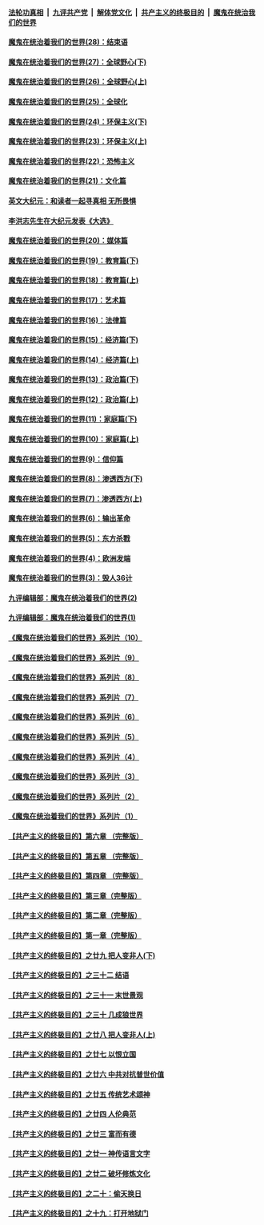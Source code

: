 

####  [法轮功真相](../../../../basic/blob/master/README.md?t=04011431) &nbsp;|&nbsp; [九评共产党](../../../../9ping.md/blob/master/README.md?t=04011431) &nbsp;|&nbsp; [解体党文化](../../../../jtdwh.md/blob/master/README.md?t=04011431)  &nbsp;|&nbsp; [共产主义的终极目的](../../../../gczydzjmd.md/blob/master/README.md?t=04011431) &nbsp;|&nbsp; [魔鬼在统治我们的世界](../../../../mgztzwmdsj.md/blob/master/README.md?t=04011431) 

#### [魔鬼在统治着我们的世界(28)：结束语](../pages/nsc422/n10936246.md?t=04011431) 

#### [魔鬼在统治着我们的世界(27)：全球野心(下)](../pages/nsc422/n10928319.md?t=04011431) 

#### [魔鬼在统治着我们的世界(26)：全球野心(上)](../pages/nsc422/n10900318.md?t=04011431) 

#### [魔鬼在统治着我们的世界(25)：全球化](../pages/nsc422/n10788205.md?t=04011431) 

#### [魔鬼在统治着我们的世界(24)：环保主义(下)](../pages/nsc422/n10695307.md?t=04011431) 

#### [魔鬼在统治着我们的世界(23)：环保主义(上)](../pages/nsc422/n10688613.md?t=04011431) 

#### [魔鬼在统治着我们的世界(22)：恐怖主义](../pages/nsc422/n10614727.md?t=04011431) 

#### [魔鬼在统治着我们的世界(21)：文化篇](../pages/nsc422/n10597706.md?t=04011431) 

#### [英文大纪元：和读者一起寻真相 无所畏惧](../pages/nsc422/n12542027.md?t=04011431) 

#### [李洪志先生在大纪元发表《大选》](../pages/nsc422/n12534746.md?t=04011431) 

#### [魔鬼在统治着我们的世界(20)：媒体篇](../pages/nsc422/n10586579.md?t=04011431) 

#### [魔鬼在统治着我们的世界(19)：教育篇(下)](../pages/nsc422/n10564808.md?t=04011431) 

#### [魔鬼在统治着我们的世界(18)：教育篇(上)](../pages/nsc422/n10526970.md?t=04011431) 

#### [魔鬼在统治着我们的世界(17)：艺术篇](../pages/nsc422/n10499093.md?t=04011431) 

#### [魔鬼在统治着我们的世界(16)：法律篇](../pages/nsc422/n10485969.md?t=04011431) 

#### [魔鬼在统治着我们的世界(15)：经济篇(下)](../pages/nsc422/n10469975.md?t=04011431) 

#### [魔鬼在统治着我们的世界(14)：经济篇(上)](../pages/nsc422/n10457370.md?t=04011431) 

#### [魔鬼在统治着我们的世界(13)：政治篇(下)](../pages/nsc422/n10448270.md?t=04011431) 

#### [魔鬼在统治着我们的世界(12)：政治篇(上)](../pages/nsc422/n10444576.md?t=04011431) 

#### [魔鬼在统治着我们的世界(11)：家庭篇(下)](../pages/nsc422/n10440961.md?t=04011431) 

#### [魔鬼在统治着我们的世界(10)：家庭篇(上)](../pages/nsc422/n10435448.md?t=04011431) 

#### [魔鬼在统治着我们的世界(9)：信仰篇](../pages/nsc422/n10432159.md?t=04011431) 

#### [魔鬼在统治着我们的世界(8)：渗透西方(下)](../pages/nsc422/n10429603.md?t=04011431) 

#### [魔鬼在统治着我们的世界(7)：渗透西方(上)](../pages/nsc422/n10426013.md?t=04011431) 

#### [魔鬼在统治着我们的世界(6)：输出革命](../pages/nsc422/n10421536.md?t=04011431) 

#### [魔鬼在统治着我们的世界(5)：东方杀戮](../pages/nsc422/n10417707.md?t=04011431) 

#### [魔鬼在统治着我们的世界(4)：欧洲发端](../pages/nsc422/n10414890.md?t=04011431) 

#### [魔鬼在统治着我们的世界(3)：毁人36计](../pages/nsc422/n10411583.md?t=04011431) 

#### [九评编辑部：魔鬼在统治着我们的世界(2)](../pages/nsc422/n10410036.md?t=04011431) 

#### [九评编辑部：魔鬼在统治着我们的世界(1)](../pages/nsc422/n10406825.md?t=04011431) 

#### [《魔鬼在统治着我们的世界》系列片（10）](../pages/nsc422/n12292670.md?t=04011431) 

#### [《魔鬼在统治着我们的世界》系列片（9）](../pages/nsc422/n12290859.md?t=04011431) 

#### [《魔鬼在统治着我们的世界》系列片（8）](../pages/nsc422/n12287445.md?t=04011431) 

#### [《魔鬼在统治着我们的世界》系列片（7）](../pages/nsc422/n12283425.md?t=04011431) 

#### [《魔鬼在统治着我们的世界》系列片（6）](../pages/nsc422/n12282314.md?t=04011431) 

#### [《魔鬼在统治着我们的世界》系列片（5）](../pages/nsc422/n12281419.md?t=04011431) 

#### [《魔鬼在统治着我们的世界》系列片（4）](../pages/nsc422/n12274024.md?t=04011431) 

#### [《魔鬼在统治着我们的世界》系列片（3）](../pages/nsc422/n12271322.md?t=04011431) 

#### [《魔鬼在统治着我们的世界》系列片（2）](../pages/nsc422/n12269049.md?t=04011431) 

#### [《魔鬼在统治着我们的世界》系列片（1）](../pages/nsc422/n12267575.md?t=04011431) 

#### [【共产主义的终极目的】第六章 （完整版）](../pages/nsc422/n11428913.md?t=04011431) 

#### [【共产主义的终极目的】第五章 （完整版）](../pages/nsc422/n11428912.md?t=04011431) 

#### [【共产主义的终极目的】第四章 （完整版）](../pages/nsc422/n11428907.md?t=04011431) 

#### [【共产主义的终极目的】第三章（完整版）](../pages/nsc422/n11428848.md?t=04011431) 

#### [【共产主义的终极目的】第二章（完整版）](../pages/nsc422/n11428831.md?t=04011431) 

#### [【共产主义的终极目的】第一章（完整版）](../pages/nsc422/n11417651.md?t=04011431) 

#### [【共产主义的终极目的】之廿九 把人变非人(下)](../pages/nsc422/n11344140.md?t=04011431) 

#### [【共产主义的终极目的】之三十二 结语](../pages/nsc422/n11360535.md?t=04011431) 

#### [【共产主义的终极目的】之三十一 末世景观](../pages/nsc422/n11351129.md?t=04011431) 

#### [【共产主义的终极目的】之三十 几成狼世界](../pages/nsc422/n11348280.md?t=04011431) 

#### [【共产主义的终极目的】之廿八 把人变非人(上)](../pages/nsc422/n11340492.md?t=04011431) 

#### [【共产主义的终极目的】之廿七 以恨立国](../pages/nsc422/n11336944.md?t=04011431) 

#### [【共产主义的终极目的】之廿六 中共对抗普世价值](../pages/nsc422/n11324785.md?t=04011431) 

#### [【共产主义的终极目的】之廿五 传统艺术颂神](../pages/nsc422/n11296396.md?t=04011431) 

#### [【共产主义的终极目的】之廿四 人伦典范](../pages/nsc422/n11296397.md?t=04011431) 

#### [【共产主义的终极目的】之廿三 富而有德](../pages/nsc422/n11283598.md?t=04011431) 

#### [【共产主义的终极目的】之廿一 神传语言文字](../pages/nsc422/n11263265.md?t=04011431) 

#### [【共产主义的终极目的】之廿二 破坏修炼文化](../pages/nsc422/n11245728.md?t=04011431) 

#### [【共产主义的终极目的】之二十：偷天换日](../pages/nsc422/n11238846.md?t=04011431) 

#### [【共产主义的终极目的】之十九：打开地狱门](../pages/nsc422/n11206376.md?t=04011431) 

